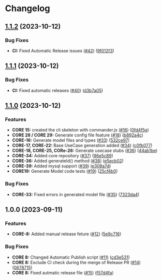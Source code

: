 # Changelog

## [1.1.2](https://github.com/Shanaka11/FTD_Core/compare/v1.1.1...v1.1.2) (2023-10-12)


### Bug Fixes

* **CI:** Fixed Automatic Release issues ([#42](https://github.com/Shanaka11/FTD_Core/issues/42)) ([9f012f3](https://github.com/Shanaka11/FTD_Core/commit/9f012f381a87df923c89af8b661a98d5a5c28fe2))

## [1.1.1](https://github.com/Shanaka11/FTD_Core/compare/v1.1.0...v1.1.1) (2023-10-12)


### Bug Fixes

* **CI:** Fixed automatic releases ([#40](https://github.com/Shanaka11/FTD_Core/issues/40)) ([d3b7a05](https://github.com/Shanaka11/FTD_Core/commit/d3b7a05be49f2922ed92c1c5af22a4eb7cdbd956))

## [1.1.0](https://github.com/Shanaka11/FTD_Core/compare/v1.0.0...v1.1.0) (2023-10-12)


### Features

* **CORE 15:** created the cli skeleton with commander.js ([#16](https://github.com/Shanaka11/FTD_Core/issues/16)) ([0fd4f5e](https://github.com/Shanaka11/FTD_Core/commit/0fd4f5eaf306eea4b845fa4a4f4399d4291bafe1))
* **CORE 28 / CORE 29:** Generate config file feature ([#18](https://github.com/Shanaka11/FTD_Core/issues/18)) ([b892a4c](https://github.com/Shanaka11/FTD_Core/commit/b892a4c0d3f7da619351ebffdfdcefdb76f87214))
* **CORE-16:** Generate model files and types ([#33](https://github.com/Shanaka11/FTD_Core/issues/33)) ([532ce97](https://github.com/Shanaka11/FTD_Core/commit/532ce97720d403988dfbbf96607f7c3e48c6bb9f))
* **CORE-17, CORE-22:** Base UseCase generation added ([#34](https://github.com/Shanaka11/FTD_Core/issues/34)) ([c0fb077](https://github.com/Shanaka11/FTD_Core/commit/c0fb077150a0fb22a70a2c4ddc7ba0d8f58397e0))
* **CORE-18, CORE-25, CORe-26:** Generate usecase stubs ([#36](https://github.com/Shanaka11/FTD_Core/issues/36)) ([44ab1be](https://github.com/Shanaka11/FTD_Core/commit/44ab1becf8c0547e8e09424d939ced9ae503b6b2))
* **CORE-34:** Added core repository ([#37](https://github.com/Shanaka11/FTD_Core/issues/37)) ([96e5c89](https://github.com/Shanaka11/FTD_Core/commit/96e5c892573170b7fbf9c7f0e545ed183e45ef51))
* **CORE-36:** Added generateId() method ([#38](https://github.com/Shanaka11/FTD_Core/issues/38)) ([e5ecb02](https://github.com/Shanaka11/FTD_Core/commit/e5ecb02124adbf1e0308cfe0ccef7fbee8c80cea))
* **CORE-39:** Added mysql support ([#39](https://github.com/Shanaka11/FTD_Core/issues/39)) ([e308a7d](https://github.com/Shanaka11/FTD_Core/commit/e308a7de95d69da41b52550b0ff13fded9dbd770))
* **CORE19:** Generate Model code tests ([#19](https://github.com/Shanaka11/FTD_Core/issues/19)) ([25cf4b0](https://github.com/Shanaka11/FTD_Core/commit/25cf4b05e8c5a9516fe141e99201d99f98e9a8cd))


### Bug Fixes

* **CORE-33:** Fixed errors in generated model file ([#35](https://github.com/Shanaka11/FTD_Core/issues/35)) ([7323da4](https://github.com/Shanaka11/FTD_Core/commit/7323da42f60ab61756dedbe126e7097e2aeff6f8))

## 1.0.0 (2023-09-11)


### Features

* **CORE-8:** Added manual release feture ([#12](https://github.com/Shanaka11/FTD_Core/issues/12)) ([5e9c716](https://github.com/Shanaka11/FTD_Core/commit/5e9c716b4b6225cfdb69bd454330b0f14fb411e0))


### Bug Fixes

* **CORE 8:** Changed Automatic Publish script ([#11](https://github.com/Shanaka11/FTD_Core/issues/11)) ([cd3e531](https://github.com/Shanaka11/FTD_Core/commit/cd3e5316c0dd1d19f81f833dd286fd50f8f477e4))
* **CORE 8:** Exclude CI check during the merge of Release PR ([#14](https://github.com/Shanaka11/FTD_Core/issues/14)) ([0678715](https://github.com/Shanaka11/FTD_Core/commit/0678715a1affea1ec4e1445f7307e504bbbf10f4))
* **CORE 8:** Fixed autmatic release file ([#15](https://github.com/Shanaka11/FTD_Core/issues/15)) ([f57d4fa](https://github.com/Shanaka11/FTD_Core/commit/f57d4fa8e358a6c2689a8123d29ff2fc4f2a5d3e))
